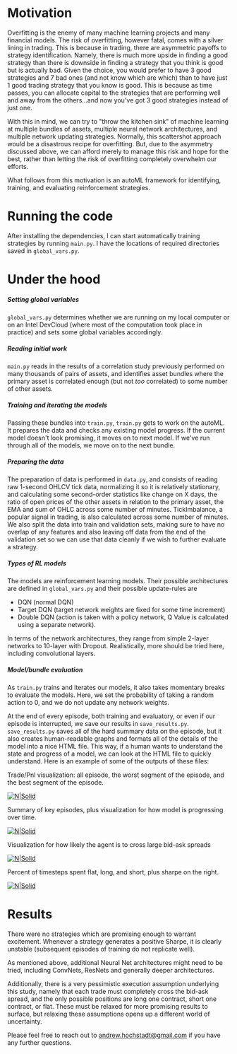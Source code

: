 # Motivation

Overfitting is the enemy of many machine learning projects and many financial models. The risk of overfitting, however fatal, comes with a silver lining in trading. This is because in trading, there are asymmetric payoffs to strategy identification. Namely, there is much more upside in finding a good strategy than there is downside in finding a strategy that you think is good but is actually bad. Given the choice, you would prefer to have 3 good strategies and 7 bad ones (and not know which are which) than to have just 1 good trading strategy that you know is good. This is because as time passes, you can allocate capital to the strategies that are performing well and away from the others...and now you've got 3 good strategies instead of just one.

With this in mind, we can try to "throw the kitchen sink" of machine learning at multiple bundles of assets, multiple neural network architectures, and multiple network updating strategies. Normally, this scattershot approach would be a disastrous recipe for overfitting. But, due to the asymmetry discussed above, we can afford merely to manage this risk and hope for the best, rather than letting the risk of overfitting completely overwhelm our efforts. 

What follows from this motivation is an autoML framework for identifying, training, and evaluating reinforcement strategies.

# Running the code
After installing the dependencies, I can start automatically training strategies by running `main.py`. I have the locations of required directories saved in `global_vars.py`. 

# Under the hood
##### Setting global variables
`global_vars.py` determines whether we are running on my local computer or on an Intel DevCloud (where most of the computation took place in practice) and sets some global variables accordingly.

##### Reading initial work
`main.py` reads in the results of a correlation study previously performed on many thousands of pairs of assets, and identifies asset bundles where the primary asset is correlated enough (but not *too* correlated) to some number of other assets.

##### Training and iterating the models
Passing these bundles into `train.py`, `train.py` gets to work on the autoML. It prepares the data and checks any existing model progress. If the current model doesn't look promising, it moves on to next model. If we've run through all of the models, we move on to the next bundle. 

##### Preparing the data
The preparation of data is performed in `data.py`, and consists of reading raw 1-second OHLCV tick data, normalizing it so it is relatively stationary, and calculating some second-order statistics like change on X days, the ratio of open prices of the other assets in relation to the primary asset, the EMA and sum of OHLC across some number of minutes. TickImbalance, a popular signal in trading, is also calculated across some number of minutes. We also split the data into train and validation sets, making sure to have no overlap of any features and also leaving off data from the end of the validation set so we can use that data cleanly if we wish to further evaluate a strategy.

##### Types of RL models
The models are reinforcement learning models. Their possible architectures are defined in `global_vars.py` and their possible update-rules are 
- DQN (normal DQN)
- Target DQN (target network weights are fixed for some time increment)
- Double DQN (action is taken with a policy network, Q Value is calculated using a separate network).  

In terms of the network architectures, they range from simple 2-layer networks to 10-layer with Dropout. Realistically, more should be tried here, including convolutional layers.

##### Model/bundle evaluation
As `train.py` trains and iterates our models, it also takes momentary breaks to evaluate the models. Here, we set the probability of taking a random action to 0, and we do not update any network weights.

At the end of every episode, both training and evaluatory, or even if our episode is interrupted, we save our results in `save_results.py`. `save_results.py` saves all of the hard summary data on the episode, but it also creates human-readable graphs and formats all of the details of the model into a nice HTML file. This way, if a human wants to understand the state and progress of a model, we can look at the HTML file to quickly understand. Here is an example of some of the outputs of these files: 

Trade/Pnl visualization: all episode, the worst segment of the episode, and the best segment of the episode.

[![N|Solid](https://lh3.googleusercontent.com/gX-D6C7Hjf4G3O4ZaVXF6WSBdl5WXEIoDwpfRwuDSYfa1vJuKxgfBnRveCF4h_72FGL6_irrHeyLRThA4VRoD0EzI2ZJ_IokYpIzWeAE_WURQ4cqaec9m68-ajDJpIOxRAsbWmxxzQ=w2400)](https://lh3.googleusercontent.com/gX-D6C7Hjf4G3O4ZaVXF6WSBdl5WXEIoDwpfRwuDSYfa1vJuKxgfBnRveCF4h_72FGL6_irrHeyLRThA4VRoD0EzI2ZJ_IokYpIzWeAE_WURQ4cqaec9m68-ajDJpIOxRAsbWmxxzQ=w2400)

Summary of key episodes, plus visualization for how model is progressing over time.

[![N|Solid](https://lh3.googleusercontent.com/aYkRNgdw-V0ZLGFZN3-NfvqM_t5CIKGTh7VYakhbIwGS5Xezt28fihAihZkJax0MMDKRjgc-DaLu085ta_G0wenqpfeDDlU8h97R9MyW9kDd2cDSKpanp47hCaKTADQouMvskaWJwA=w2400)](https://lh3.googleusercontent.com/aYkRNgdw-V0ZLGFZN3-NfvqM_t5CIKGTh7VYakhbIwGS5Xezt28fihAihZkJax0MMDKRjgc-DaLu085ta_G0wenqpfeDDlU8h97R9MyW9kDd2cDSKpanp47hCaKTADQouMvskaWJwA=w2400)

Visualization for how likely the agent is to cross large bid-ask spreads

[![N|Solid](https://lh3.googleusercontent.com/Qskg-v_0HT98bPKndTTaUKlDurgmOaE1QpLBk9D8DU3KwOOg_y1T_eAI51ibmC9w5OLrwK3Tta5jBAit_-QZDZHf6oWDFcRmbSdoHTPfFNZvGwm4gP3FkCoi3Oalu4_XrBWewQ7NXg=w2400)](https://lh3.googleusercontent.com/Qskg-v_0HT98bPKndTTaUKlDurgmOaE1QpLBk9D8DU3KwOOg_y1T_eAI51ibmC9w5OLrwK3Tta5jBAit_-QZDZHf6oWDFcRmbSdoHTPfFNZvGwm4gP3FkCoi3Oalu4_XrBWewQ7NXg=w2400)

Percent of timesteps spent flat, long, and short, plus sharpe on the right.

[![N|Solid](https://lh3.googleusercontent.com/aSbvRr_aII_IbRTuFS_vaEFRaz-iuNUcfb7RpLXUS_4Zn8zunMchFlT65FWCSLEB8FlRKbTjYpgM7n3CuYz3m1xdi5bMw9eQ4gJO3JoC0KJNaxwsWZYxnoDRYGfZyDL2ZoEC5j5kPA=w2400)](https://lh3.googleusercontent.com/aSbvRr_aII_IbRTuFS_vaEFRaz-iuNUcfb7RpLXUS_4Zn8zunMchFlT65FWCSLEB8FlRKbTjYpgM7n3CuYz3m1xdi5bMw9eQ4gJO3JoC0KJNaxwsWZYxnoDRYGfZyDL2ZoEC5j5kPA=w2400)

# Results
There were no strategies which are promising enough to warrant excitement. Whenever a strategy generates a positive Sharpe, it is clearly unstable (subsequent episodes of training do not replicate well). 

As mentioned above, additional Neural Net architectures might need to be tried, including ConvNets, ResNets and generally deeper architectures. 

Additionally, there is a very pessimistic execution assumption underlying this study, namely that each trade must completely cross the bid-ask spread, and the only possible positions are long one contract, short one contract, or flat. These must be relaxed for more promising results to surface, but relaxing these assumptions opens up a different world of uncertainty.

Please feel free to reach out to andrew.hochstadt@gmail.com if you have any further questions.
